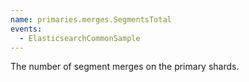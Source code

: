 ```yaml
---
name: primaries.merges.SegmentsTotal
events:
  - ElasticsearchCommonSample
---
```


The number of segment merges on the primary shards.